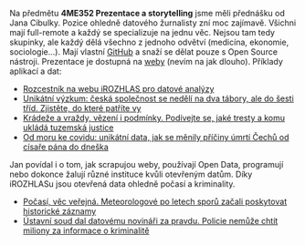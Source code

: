 Na předmětu **4ME352 Prezentace a storytelling** jsme měli přednášku od Jana Cibulky. Pozice ohledně datového žurnalisty zní moc zajímavě. Všichni mají full-remote a každý se specializuje na jednu věc. Nejsou tam tedy skupinky, ale každý dělá všechno z jednoho odvětví (medicína, ekonomie, sociologie...). Mají vlastní [GitHub](https://github.com/DataRozhlas/) a snaží se dělat pouze s Open Source nástroji. Prezentace je dostupná na [weby](https://datarozhlas.cz/vse-datarina) (nevím na jak dlouho).
Příklady aplikací a dat:
- [Rozcestník na webu iROZHLAS pro datové analýzy](https://www.irozhlas.cz/zpravy-tag/datova-zurnalistika)
- [Unikátní výzkum: česká společnost se nedělí na dva tábory, ale do šesti tříd. Zjistěte, do které patříte vy](https://www.irozhlas.cz/zpravy-domov/ceska-spolecnost-vyzkum-tridy-kalkulacka_1909171000_zlo)
- [Krádeže a vraždy, vězení i podmínky. Podívejte se, jaké tresty a komu ukládá tuzemská justice](https://www.irozhlas.cz/zpravy-domov/data-datova-zurnalistika-vezeni-tresty-statistika_1910150600_cib)
- [Od moru ke covidu: unikátní data, jak se měnily příčiny úmrtí Čechů od císaře pána do dneška](https://www.irozhlas.cz/zpravy-domov/covid-priciny-umrti-uzis-smrt-demografie_2101040600_jab)

Jan povídal i o tom, jak scrapujou weby, používají Open Data, programují nebo dokonce žalují různé instituce kvůli otevřeným datům. Díky iROZHLASu jsou otevřená data ohledně počasí a kriminality.
- [Počasí, věc veřejná. Meteorologové po letech sporů začali poskytovat historické záznamy](https://www.irozhlas.cz/zpravy-domov/chmu-pocasi-data-historicke-zaznamy-o-pocasi-pravo-na-informace_2003260832_elev)
- [Ústavní soud dal datovému novináři za pravdu. Policie nemůže chtít miliony za informace o kriminalitě](https://www.irozhlas.cz/zpravy-domov/policie-data-o-kriminalite-ustavni-soud-novinar-nalez_2107080924_dok)